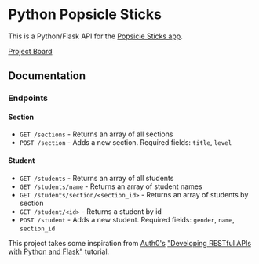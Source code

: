 # Python Popsicle Sticks

This is a Python/Flask API for the [Popsicle Sticks app](https://github.com/SeanMcP/popsicle-sticks).

[Project Board](https://github.com/SeanMcP/python_popsicle_sticks/projects/1)

## Documentation
### Endpoints
#### Section
- `GET /sections` - Returns an array of all sections
- `POST /section` - Adds a new section. Required fields: `title`, `level`
#### Student
- `GET /students` - Returns an array of all students
- `GET /students/name` - Returns an array of student names
- `GET /students/section/<section_id>` - Returns an array of students by section
- `GET /student/<id>` - Returns a student by id
- `POST /student` - Adds a new student. Required fields: `gender`, `name`, `section_id`


This project takes some inspiration from [Auth0's](https://auth0.com) ["Developing RESTful APIs with Python and Flask"](https://auth0.com/blog/developing-restful-apis-with-python-and-flask/) tutorial.